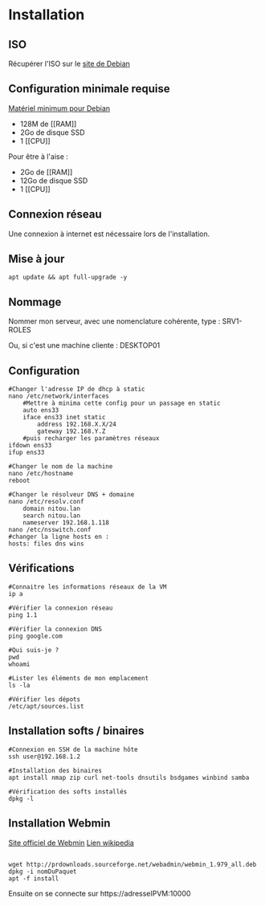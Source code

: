 # Installation
## ISO
Récupérer l'ISO sur le [site de Debian](https://www.debian.org/distrib/index.fr.html)

## Configuration minimale requise
[Matériel minimum pour Debian](https://www.debian.org/releases/jessie/i386/ch03s04.html.fr)

- 128M de [[RAM]]
- 2Go de disque SSD
- 1 [[CPU]]

Pour être à l'aise : 
- 2Go de [[RAM]]
- 12Go de disque SSD
- 1 [[CPU]]

## Connexion réseau
Une connexion à internet est nécessaire lors de l'installation. 

## Mise à jour

``` shell
apt update && apt full-upgrade -y
```

## Nommage
Nommer mon serveur, avec une nomenclature cohérente, type : 
SRV1-ROLES

Ou, si c'est une machine cliente : 
DESKTOP01

## Configuration

``` shell
#Changer l'adresse IP de dhcp à static
nano /etc/network/interfaces
	#Mettre à minima cette config pour un passage en static
	auto ens33
    iface ens33 inet static
        address 192.168.X.X/24
        gateway 192.168.Y.Z 
	#puis recharger les paramètres réseaux
ifdown ens33
ifup ens33

#Changer le nom de la machine
nano /etc/hostname
reboot

#Changer le résolveur DNS + domaine
nano /etc/resolv.conf
	domain nitou.lan
	search nitou.lan
	nameserver 192.168.1.118
nano /etc/nsswitch.conf
#changer la ligne hosts en : 
hosts: files dns wins
```

## Vérifications

``` shell
#Connaitre les informations réseaux de la VM
ip a

#Vérifier la connexion réseau
ping 1.1

#Vérifier la connexion DNS
ping google.com

#Qui suis-je ?
pwd
whoami

#Lister les éléments de mon emplacement
ls -la

#Vérifier les dépots
/etc/apt/sources.list
```

## Installation softs / binaires 

``` shell
#Connexion en SSH de la machine hôte
ssh user@192.168.1.2

#Installation des binaires
apt install nmap zip curl net-tools dnsutils bsdgames winbind samba

#Vérification des softs installés
dpkg -l

```

## Installation Webmin

[Site officiel de Webmin](https://www.webmin.com/)
[Lien wikipedia](https://fr.wikipedia.org/wiki/Webmin)
 
``` shell

wget http://prdownloads.sourceforge.net/webadmin/webmin_1.979_all.deb
dpkg -i nomDuPaquet
apt -f install
```

Ensuite on se connecte sur https://adresseIPVM:10000
